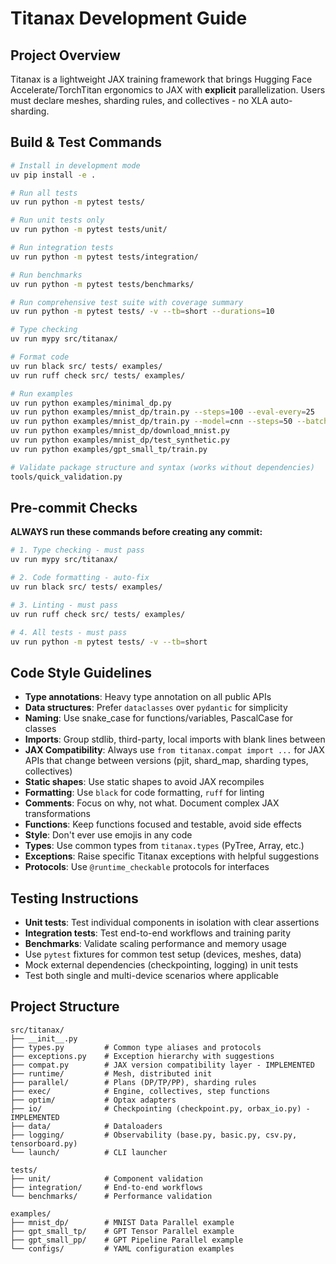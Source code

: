 # Titanax Development Guide

## Project Overview
Titanax is a lightweight JAX training framework that brings Hugging Face Accelerate/TorchTitan ergonomics to JAX with **explicit** parallelization. Users must declare meshes, sharding rules, and collectives - no XLA auto-sharding.


## Build & Test Commands
```bash
# Install in development mode
uv pip install -e .

# Run all tests
uv run python -m pytest tests/

# Run unit tests only
uv run python -m pytest tests/unit/

# Run integration tests
uv run python -m pytest tests/integration/

# Run benchmarks
uv run python -m pytest tests/benchmarks/

# Run comprehensive test suite with coverage summary
uv run python -m pytest tests/ -v --tb=short --durations=10

# Type checking
uv run mypy src/titanax/

# Format code
uv run black src/ tests/ examples/
uv run ruff check src/ tests/ examples/

# Run examples
uv run python examples/minimal_dp.py                                      # 10-line CPU-only example
uv run python examples/mnist_dp/train.py --steps=100 --eval-every=25
uv run python examples/mnist_dp/train.py --model=cnn --steps=50 --batch-size=128
uv run python examples/mnist_dp/download_mnist.py
uv run python examples/mnist_dp/test_synthetic.py
uv run python examples/gpt_small_tp/train.py

# Validate package structure and syntax (works without dependencies)
tools/quick_validation.py
```

## Pre-commit Checks
**ALWAYS run these commands before creating any commit:**
```bash
# 1. Type checking - must pass
uv run mypy src/titanax/

# 2. Code formatting - auto-fix
uv run black src/ tests/ examples/

# 3. Linting - must pass  
uv run ruff check src/ tests/ examples/

# 4. All tests - must pass
uv run python -m pytest tests/ -v --tb=short
```

## Code Style Guidelines
- **Type annotations**: Heavy type annotation on all public APIs
- **Data structures**: Prefer `dataclasses` over `pydantic` for simplicity
- **Naming**: Use snake_case for functions/variables, PascalCase for classes
- **Imports**: Group stdlib, third-party, local imports with blank lines between
- **JAX Compatibility**: Always use `from titanax.compat import ...` for JAX APIs that change between versions (pjit, shard_map, sharding types, collectives)
- **Static shapes**: Use static shapes to avoid JAX recompiles
- **Formatting**: Use `black` for code formatting, `ruff` for linting
- **Comments**: Focus on why, not what. Document complex JAX transformations
- **Functions**: Keep functions focused and testable, avoid side effects
- **Style**: Don't ever use emojis in any code
- **Types**: Use common types from `titanax.types` (PyTree, Array, etc.)
- **Exceptions**: Raise specific Titanax exceptions with helpful suggestions
- **Protocols**: Use `@runtime_checkable` protocols for interfaces

## Testing Instructions
- **Unit tests**: Test individual components in isolation with clear assertions
- **Integration tests**: Test end-to-end workflows and training parity
- **Benchmarks**: Validate scaling performance and memory usage
- Use `pytest` fixtures for common test setup (devices, meshes, data)
- Mock external dependencies (checkpointing, logging) in unit tests
- Test both single and multi-device scenarios where applicable

## Project Structure
```
src/titanax/
├── __init__.py
├── types.py         # Common type aliases and protocols
├── exceptions.py    # Exception hierarchy with suggestions  
├── compat.py        # JAX version compatibility layer - IMPLEMENTED
├── runtime/         # Mesh, distributed init
├── parallel/        # Plans (DP/TP/PP), sharding rules
├── exec/            # Engine, collectives, step functions
├── optim/           # Optax adapters
├── io/              # Checkpointing (checkpoint.py, orbax_io.py) - IMPLEMENTED
├── data/            # Dataloaders
├── logging/         # Observability (base.py, basic.py, csv.py, tensorboard.py)
└── launch/          # CLI launcher

tests/
├── unit/            # Component validation
├── integration/     # End-to-end workflows
└── benchmarks/      # Performance validation

examples/
├── mnist_dp/        # MNIST Data Parallel example
├── gpt_small_tp/    # GPT Tensor Parallel example
├── gpt_small_pp/    # GPT Pipeline Parallel example
└── configs/         # YAML configuration examples
```
